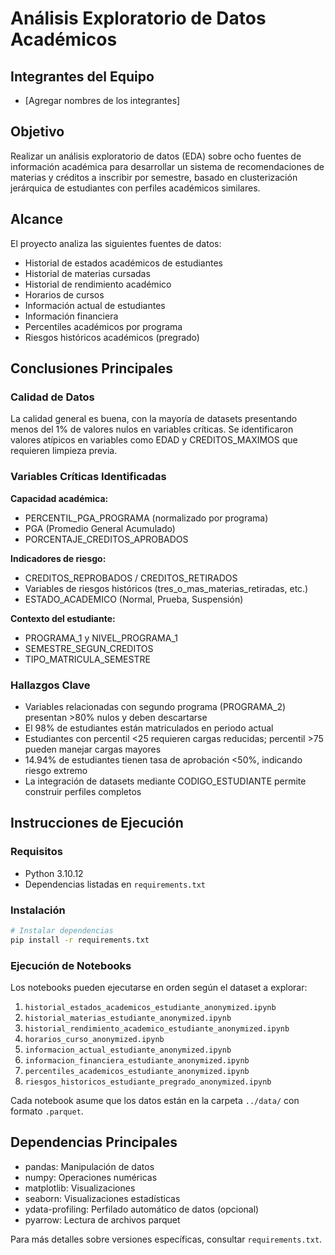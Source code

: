# Análisis Exploratorio de Datos Académicos

## Integrantes del Equipo
- [Agregar nombres de los integrantes]

## Objetivo
Realizar un análisis exploratorio de datos (EDA) sobre ocho fuentes de información académica para desarrollar un sistema de recomendaciones de materias y créditos a inscribir por semestre, basado en clusterización jerárquica de estudiantes con perfiles académicos similares.

## Alcance
El proyecto analiza las siguientes fuentes de datos:
- Historial de estados académicos de estudiantes
- Historial de materias cursadas
- Historial de rendimiento académico
- Horarios de cursos
- Información actual de estudiantes
- Información financiera
- Percentiles académicos por programa
- Riesgos históricos académicos (pregrado)

## Conclusiones Principales

### Calidad de Datos
La calidad general es buena, con la mayoría de datasets presentando menos del 1% de valores nulos en variables críticas. Se identificaron valores atípicos en variables como EDAD y CREDITOS_MAXIMOS que requieren limpieza previa.

### Variables Críticas Identificadas
**Capacidad académica:**
- PERCENTIL_PGA_PROGRAMA (normalizado por programa)
- PGA (Promedio General Acumulado)
- PORCENTAJE_CREDITOS_APROBADOS

**Indicadores de riesgo:**
- CREDITOS_REPROBADOS / CREDITOS_RETIRADOS
- Variables de riesgos históricos (tres_o_mas_materias_retiradas, etc.)
- ESTADO_ACADEMICO (Normal, Prueba, Suspensión)

**Contexto del estudiante:**
- PROGRAMA_1 y NIVEL_PROGRAMA_1
- SEMESTRE_SEGUN_CREDITOS
- TIPO_MATRICULA_SEMESTRE

### Hallazgos Clave
- Variables relacionadas con segundo programa (PROGRAMA_2) presentan >80% nulos y deben descartarse
- El 98% de estudiantes están matriculados en periodo actual
- Estudiantes con percentil <25 requieren cargas reducidas; percentil >75 pueden manejar cargas mayores
- 14.94% de estudiantes tienen tasa de aprobación <50%, indicando riesgo extremo
- La integración de datasets mediante CODIGO_ESTUDIANTE permite construir perfiles completos

## Instrucciones de Ejecución

### Requisitos
- Python 3.10.12
- Dependencias listadas en `requirements.txt`

### Instalación
```bash
# Instalar dependencias
pip install -r requirements.txt
```

### Ejecución de Notebooks
Los notebooks pueden ejecutarse en orden según el dataset a explorar:

1. `historial_estados_academicos_estudiante_anonymized.ipynb`
2. `historial_materias_estudiante_anonymized.ipynb`
3. `historial_rendimiento_academico_estudiante_anonymized.ipynb`
4. `horarios_curso_anonymized.ipynb`
5. `informacion_actual_estudiante_anonymized.ipynb`
6. `informacion_financiera_estudiante_anonymized.ipynb`
7. `percentiles_academicos_estudiante_anonymized.ipynb`
8. `riesgos_historicos_estudiante_pregrado_anonymized.ipynb`

Cada notebook asume que los datos están en la carpeta `../data/` con formato `.parquet`.

## Dependencias Principales
- pandas: Manipulación de datos
- numpy: Operaciones numéricas
- matplotlib: Visualizaciones
- seaborn: Visualizaciones estadísticas
- ydata-profiling: Perfilado automático de datos (opcional)
- pyarrow: Lectura de archivos parquet

Para más detalles sobre versiones específicas, consultar `requirements.txt`.
